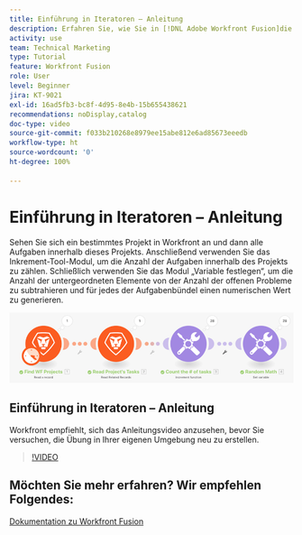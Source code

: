 ```yaml
---
title: Einführung in Iteratoren – Anleitung
description: Erfahren Sie, wie Sie in [!DNL Adobe Workfront Fusion]die Anzahl der Arbeitsaufgaben in einem Projekt zählen und dann einen Wert für jedes der Aufgabenbündel berechnen können.
activity: use
team: Technical Marketing
type: Tutorial
feature: Workfront Fusion
role: User
level: Beginner
jira: KT-9021
exl-id: 16ad5fb3-bc8f-4d95-8e4b-15b655438621
recommendations: noDisplay,catalog
doc-type: video
source-git-commit: f033b210268e8979ee15abe812e6ad85673eeedb
workflow-type: ht
source-wordcount: '0'
ht-degree: 100%

---
```


# Einführung in Iteratoren – Anleitung

Sehen Sie sich ein bestimmtes Projekt in Workfront an und dann alle Aufgaben innerhalb dieses Projekts. Anschließend verwenden Sie das Inkrement-Tool-Modul, um die Anzahl der Aufgaben innerhalb des Projekts zu zählen. Schließlich verwenden Sie das Modul „Variable festlegen“, um die Anzahl der untergeordneten Elemente von der Anzahl der offenen Probleme zu subtrahieren und für jedes der Aufgabenbündel einen numerischen Wert zu generieren.

![Ein Bild des Fusion-Szenarios](assets/iteration-and-aggregation-1.png)

## Einführung in Iteratoren – Anleitung

Workfront empfiehlt, sich das Anleitungsvideo anzusehen, bevor Sie versuchen, die Übung in Ihrer eigenen Umgebung neu zu erstellen.

>[!VIDEO](https://video.tv.adobe.com/v/335278/?quality=12&learn=on)



## Möchten Sie mehr erfahren? Wir empfehlen Folgendes:

[Dokumentation zu Workfront Fusion](https://experienceleague.adobe.com/docs/workfront/using/adobe-workfront-fusion/workfront-fusion-2.html?lang=de)
